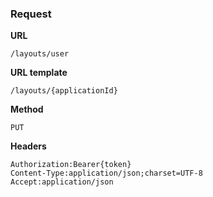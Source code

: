 ### Request

**URL**

`/layouts/user`

**URL template**

`/layouts/{applicationId}`

**Method**

`PUT`

**Headers**

`Authorization:Bearer{token}`  
`Content-Type:application/json;charset=UTF-8`  
`Accept:application/json`  
